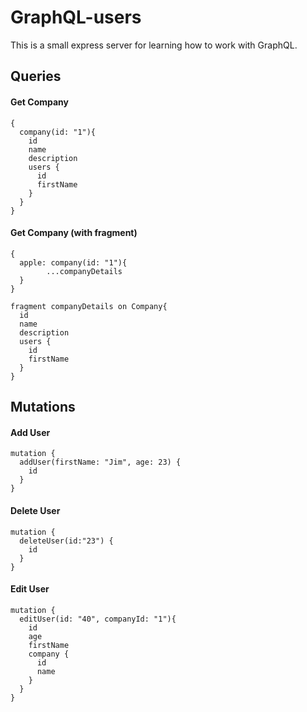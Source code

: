 # GraphQL-users

This is a small express server for learning how to work with GraphQL.

## Queries
#### Get Company
    {
      company(id: "1"){
        id
        name
        description
        users {
          id
          firstName
        }
      }
    }

#### Get Company (with fragment)
    {
      apple: company(id: "1"){
    		...companyDetails
      }
    }

    fragment companyDetails on Company{
      id
      name
      description
      users {
        id
        firstName
      }
    }

## Mutations
#### Add User
    mutation {
      addUser(firstName: "Jim", age: 23) {
        id
      }
    }

#### Delete User
    mutation {
      deleteUser(id:"23") {
        id
      }
    }

#### Edit User
    mutation {
      editUser(id: "40", companyId: "1"){
        id
        age
        firstName
        company {
          id
          name
        }
      }
    }
